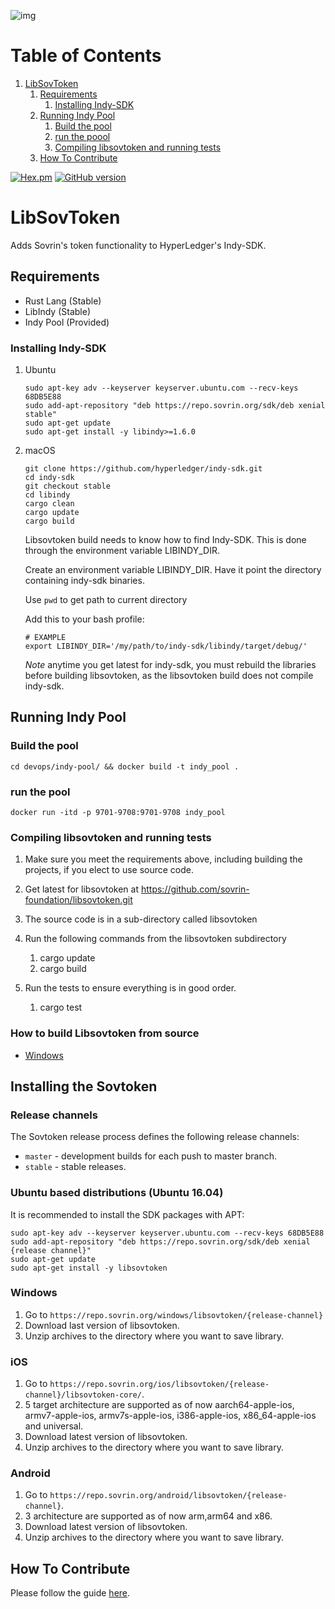 ![img](https://github.com/sovrin-foundation/sovrin/blob/master/banner.png)

# Table of Contents

1.  [LibSovToken](#orged7f66f)
    1.  [Requirements](#requirements)
        1.  [Installing Indy-SDK](#installing-indy-sdk)
    2.  [Running Indy Pool](#running-indy-pool)
        1.  [Build the pool](#build-the-pool)
        2.  [run the poool](#run-the-poool)
        3.  [Compiling libsovtoken and running tests](#compiling-libsovtoken-and-running-tests)
    3.  [How To Contribute](#how-to-contribute)

<a href="https://www.apache.org/licenses/LICENSE-2.0.txt" target="_blank">![Hex.pm](https://img.shields.io/hexpm/l/plug.svg?style=plastic)</a>
<a href="https://badge.fury.io/gh/sovrin-foundation%2Flibsovtoken">[![GitHub version](https://badge.fury.io/gh/sovrin-foundation%2Flibsovtoken.svg)](https://badge.fury.io/gh/sovrin-foundation%2Flibsovtoken)</a>

<a id="orged7f66f"></a>

# LibSovToken

Adds Sovrin's token functionality to HyperLedger's Indy-SDK.


<a id="requirements"></a>

## Requirements

-   Rust Lang (Stable)
-   LibIndy (Stable)
-   Indy Pool (Provided)


<a id="installing-indy-sdk"></a>

### Installing Indy-SDK

1.  Ubuntu

        sudo apt-key adv --keyserver keyserver.ubuntu.com --recv-keys 68DB5E88
        sudo add-apt-repository "deb https://repo.sovrin.org/sdk/deb xenial stable"
        sudo apt-get update
        sudo apt-get install -y libindy>=1.6.0

2.  macOS

        git clone https://github.com/hyperledger/indy-sdk.git
        cd indy-sdk
        git checkout stable
        cd libindy
        cargo clean
        cargo update
        cargo build

    Libsovtoken build needs to know how to find Indy-SDK. This is done
    through the environment variable LIBINDY_DIR.

    Create an environment variable LIBINDY_DIR. Have it point the directory
    containing indy-sdk binaries.

    Use `pwd` to get path to current directory

    Add this to your bash profile:

        # EXAMPLE
        export LIBINDY_DIR='/my/path/to/indy-sdk/libindy/target/debug/'

    *Note* anytime you get latest for indy-sdk, you must rebuild the
    libraries before building libsovtoken, as the libsovtoken build does not
    compile indy-sdk.


<a id="running-indy-pool"></a>

## Running Indy Pool


<a id="build-the-pool"></a>

### Build the pool

    cd devops/indy-pool/ && docker build -t indy_pool .


<a id="run-the-pool"></a>

### run the pool

    docker run -itd -p 9701-9708:9701-9708 indy_pool


<a id="compiling-libsovtoken-and-running-tests"></a>

### Compiling libsovtoken and running tests

1.  Make sure you meet the requirements above, including building the
    projects, if you elect to use source code.
2.  Get latest for libsovtoken at
    <https://github.com/sovrin-foundation/libsovtoken.git>
3.  The source code is in a sub-directory called libsovtoken
4.  Run the following commands from the libsovtoken subdirectory
    1.  cargo update
    2.  cargo build

5.  Run the tests to ensure everything is in good order.
    1.  cargo test


### How to build Libsovtoken from source
* [Windows](doc/build-guides/windows-build.md)

<a id="how-to-contribute"></a>

## Installing the Sovtoken

### Release channels
The Sovtoken release process defines the following release channels:

* `master` - development builds for each push to master branch.
* `stable` - stable releases.

### Ubuntu based distributions (Ubuntu 16.04)
It is recommended to install the SDK packages with APT:

    sudo apt-key adv --keyserver keyserver.ubuntu.com --recv-keys 68DB5E88
    sudo add-apt-repository "deb https://repo.sovrin.org/sdk/deb xenial {release channel}"
    sudo apt-get update
    sudo apt-get install -y libsovtoken

### Windows

1. Go to `https://repo.sovrin.org/windows/libsovtoken/{release-channel}`
2. Download last version of libsovtoken.
3. Unzip archives to the directory where you want to save library.

### iOS
1. Go to `https://repo.sovrin.org/ios/libsovtoken/{release-channel}/libsovtoken-core/`.
2. 5 target architecture are supported as of now aarch64-apple-ios, armv7-apple-ios, armv7s-apple-ios, i386-apple-ios, x86_64-apple-ios and universal.
3. Download latest version of libsovtoken.
4. Unzip archives to the directory where you want to save library.

### Android

1. Go to `https://repo.sovrin.org/android/libsovtoken/{release-channel}`.
2. 3 architecture are supported as of now arm,arm64 and x86.
3. Download latest version of libsovtoken.
4. Unzip archives to the directory where you want to save library.

## How To Contribute

Please follow the guide [here](./doc/pull-request.md).
